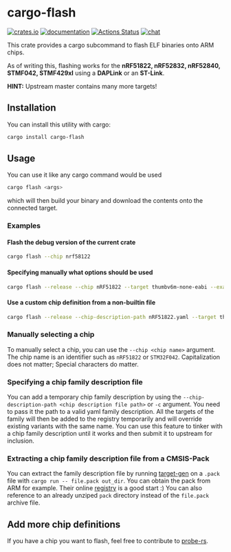 # cargo-flash

[![crates.io](https://meritbadge.herokuapp.com/cargo-flash)](https://crates.io/crates/cargo-flash) [![documentation](https://docs.rs/cargo-flash/badge.svg)](https://docs.rs/cargo-flash) [![Actions Status](https://github.com/probe-rs/cargo-flash/workflows/CI/badge.svg)](https://github.com/probe-rs/cargo-flash/actions) [![chat](https://img.shields.io/badge/chat-probe--rs%3Amatrix.org-brightgreen)](https://matrix.to/#/!vhKMWjizPZBgKeknOo:matrix.org)

This crate provides a cargo subcommand to flash ELF binaries onto ARM chips.

As of writing this, flashing works for the **nRF51822, nRF52832, nRF52840, STMF042, STMF429xI** using a **DAPLink** or an **ST-Link**.

**HINT:** Upstream master contains many more targets!

## Installation

You can install this utility with cargo:

```bash
cargo install cargo-flash
```

## Usage

You can use it like any cargo command would be used

```bash
cargo flash <args>
```

which will then build your binary and download the contents onto the connected target.

### Examples

#### Flash the debug version of the current crate

```bash
cargo flash --chip nrf58122
```

#### Specifying manually what options should be used

```bash
cargo flash --release --chip nRF51822 --target thumbv6m-none-eabi --example gpio_hal_blinky
```

#### Use a custom chip definition from a non-builtin file

```bash
cargo flash --release --chip-description-path nRF51822.yaml --target thumbv6m-none-eabi --example gpio_hal_blinky
```

### Manually selecting a chip

To manually select a chip, you can use the `--chip <chip name>` argument. The chip name is an identifier such as `nRF51822` or `STM32F042`. Capitalization does not matter; Special characters do matter.

### Specifying a chip family description file

You can add a temporary chip family description by using the `--chip-description-path <chip description file path>` or `-c` argument. You need to pass it the path to a valid yaml family description.
All the targets of the family will then be added to the registry temporarily and will override existing variants with the same name.
You can use this feature to tinker with a chip family description until it works and then submit it to upstream for inclusion.

### Extracting a chip family description file from a CMSIS-Pack

You can extract the family description file by running [target-gen](https://github.com/probe-rs/target-gen) on a `.pack` file with `cargo run -- file.pack out_dir`. You can obtain the pack from ARM for example. Their online [registry](https://developer.arm.com/tools-and-software/embedded/cmsis/cmsis-search) is a good start :)
You can also reference to an already unziped `pack` directory instead of the `file.pack` archive file.

## Add more chip definitions

If you have a chip you want to flash, feel free to contribute to [probe-rs](https://github.com/probe-rs/probe-rs).
